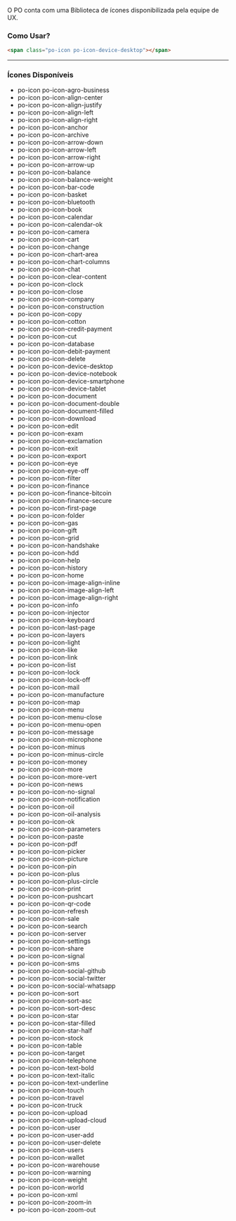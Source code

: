 [comment]: # (GENERATED BY ICON GENERATOR)
[comment]: # (@label Biblioteca de ícones)
[comment]: # (@link guides/icons)

O PO conta com uma Biblioteca de ícones disponibilizada pela equipe de UX.

### Como Usar?

``` html
<span class="po-icon po-icon-device-desktop"></span>
```

<span style="font-size:50px;" class="po-icon po-icon-device-desktop po-icon-sample"></span>

----------------------------------------

### Ícones Disponíveis

<ul class="po-icon-list">

  <li>
    <a>
      <span class="po-icon po-icon-agro-business"></span>
      <span>po-icon po-icon-agro-business</span>
    </a>
  </li>

  <li>
    <a>
      <span class="po-icon po-icon-align-center"></span>
      <span>po-icon po-icon-align-center</span>
    </a>
  </li>

  <li>
    <a>
      <span class="po-icon po-icon-align-justify"></span>
      <span>po-icon po-icon-align-justify</span>
    </a>
  </li>

  <li>
    <a>
      <span class="po-icon po-icon-align-left"></span>
      <span>po-icon po-icon-align-left</span>
    </a>
  </li>

  <li>
    <a>
      <span class="po-icon po-icon-align-right"></span>
      <span>po-icon po-icon-align-right</span>
    </a>
  </li>

  <li>
    <a>
      <span class="po-icon po-icon-anchor"></span>
      <span>po-icon po-icon-anchor</span>
    </a>
  </li>

  <li>
    <a>
      <span class="po-icon po-icon-archive"></span>
      <span>po-icon po-icon-archive</span>
    </a>
  </li>

  <li>
    <a>
      <span class="po-icon po-icon-arrow-down"></span>
      <span>po-icon po-icon-arrow-down</span>
    </a>
  </li>

  <li>
    <a>
      <span class="po-icon po-icon-arrow-left"></span>
      <span>po-icon po-icon-arrow-left</span>
    </a>
  </li>

  <li>
    <a>
      <span class="po-icon po-icon-arrow-right"></span>
      <span>po-icon po-icon-arrow-right</span>
    </a>
  </li>

  <li>
    <a>
      <span class="po-icon po-icon-arrow-up"></span>
      <span>po-icon po-icon-arrow-up</span>
    </a>
  </li>

  <li>
    <a>
      <span class="po-icon po-icon-balance"></span>
      <span>po-icon po-icon-balance</span>
    </a>
  </li>

  <li>
    <a>
      <span class="po-icon po-icon-balance-weight"></span>
      <span>po-icon po-icon-balance-weight</span>
    </a>
  </li>

  <li>
    <a>
      <span class="po-icon po-icon-bar-code"></span>
      <span>po-icon po-icon-bar-code</span>
    </a>
  </li>

  <li>
    <a>
      <span class="po-icon po-icon-basket"></span>
      <span>po-icon po-icon-basket</span>
    </a>
  </li>

  <li>
    <a>
      <span class="po-icon po-icon-bluetooth"></span>
      <span>po-icon po-icon-bluetooth</span>
    </a>
  </li>

  <li>
    <a>
      <span class="po-icon po-icon-book"></span>
      <span>po-icon po-icon-book</span>
    </a>
  </li>

  <li>
    <a>
      <span class="po-icon po-icon-calendar"></span>
      <span>po-icon po-icon-calendar</span>
    </a>
  </li>

  <li>
    <a>
      <span class="po-icon po-icon-calendar-ok"></span>
      <span>po-icon po-icon-calendar-ok</span>
    </a>
  </li>

  <li>
    <a>
      <span class="po-icon po-icon-camera"></span>
      <span>po-icon po-icon-camera</span>
    </a>
  </li>

  <li>
    <a>
      <span class="po-icon po-icon-cart"></span>
      <span>po-icon po-icon-cart</span>
    </a>
  </li>

  <li>
    <a>
      <span class="po-icon po-icon-change"></span>
      <span>po-icon po-icon-change</span>
    </a>
  </li>

  <li>
    <a>
      <span class="po-icon po-icon-chart-area"></span>
      <span>po-icon po-icon-chart-area</span>
    </a>
  </li>

  <li>
    <a>
      <span class="po-icon po-icon-chart-columns"></span>
      <span>po-icon po-icon-chart-columns</span>
    </a>
  </li>

  <li>
    <a>
      <span class="po-icon po-icon-chat"></span>
      <span>po-icon po-icon-chat</span>
    </a>
  </li>

  <li>
    <a>
      <span class="po-icon po-icon-clear-content"></span>
      <span>po-icon po-icon-clear-content</span>
    </a>
  </li>

  <li>
    <a>
      <span class="po-icon po-icon-clock"></span>
      <span>po-icon po-icon-clock</span>
    </a>
  </li>

  <li>
    <a>
      <span class="po-icon po-icon-close"></span>
      <span>po-icon po-icon-close</span>
    </a>
  </li>

  <li>
    <a>
      <span class="po-icon po-icon-company"></span>
      <span>po-icon po-icon-company</span>
    </a>
  </li>

  <li>
    <a>
      <span class="po-icon po-icon-construction"></span>
      <span>po-icon po-icon-construction</span>
    </a>
  </li>

  <li>
    <a>
      <span class="po-icon po-icon-copy"></span>
      <span>po-icon po-icon-copy</span>
    </a>
  </li>

  <li>
    <a>
      <span class="po-icon po-icon-cotton"></span>
      <span>po-icon po-icon-cotton</span>
    </a>
  </li>

  <li>
    <a>
      <span class="po-icon po-icon-credit-payment"></span>
      <span>po-icon po-icon-credit-payment</span>
    </a>
  </li>

  <li>
    <a>
      <span class="po-icon po-icon-cut"></span>
      <span>po-icon po-icon-cut</span>
    </a>
  </li>

  <li>
    <a>
      <span class="po-icon po-icon-database"></span>
      <span>po-icon po-icon-database</span>
    </a>
  </li>

  <li>
    <a>
      <span class="po-icon po-icon-debit-payment"></span>
      <span>po-icon po-icon-debit-payment</span>
    </a>
  </li>

  <li>
    <a>
      <span class="po-icon po-icon-delete"></span>
      <span>po-icon po-icon-delete</span>
    </a>
  </li>

  <li>
    <a>
      <span class="po-icon po-icon-device-desktop"></span>
      <span>po-icon po-icon-device-desktop</span>
    </a>
  </li>

  <li>
    <a>
      <span class="po-icon po-icon-device-notebook"></span>
      <span>po-icon po-icon-device-notebook</span>
    </a>
  </li>

  <li>
    <a>
      <span class="po-icon po-icon-device-smartphone"></span>
      <span>po-icon po-icon-device-smartphone</span>
    </a>
  </li>

  <li>
    <a>
      <span class="po-icon po-icon-device-tablet"></span>
      <span>po-icon po-icon-device-tablet</span>
    </a>
  </li>

  <li>
    <a>
      <span class="po-icon po-icon-document"></span>
      <span>po-icon po-icon-document</span>
    </a>
  </li>

  <li>
    <a>
      <span class="po-icon po-icon-document-double"></span>
      <span>po-icon po-icon-document-double</span>
    </a>
  </li>

  <li>
    <a>
      <span class="po-icon po-icon-document-filled"></span>
      <span>po-icon po-icon-document-filled</span>
    </a>
  </li>

  <li>
    <a>
      <span class="po-icon po-icon-download"></span>
      <span>po-icon po-icon-download</span>
    </a>
  </li>

  <li>
    <a>
      <span class="po-icon po-icon-edit"></span>
      <span>po-icon po-icon-edit</span>
    </a>
  </li>

  <li>
    <a>
      <span class="po-icon po-icon-exam"></span>
      <span>po-icon po-icon-exam</span>
    </a>
  </li>

  <li>
    <a>
      <span class="po-icon po-icon-exclamation"></span>
      <span>po-icon po-icon-exclamation</span>
    </a>
  </li>

  <li>
    <a>
      <span class="po-icon po-icon-exit"></span>
      <span>po-icon po-icon-exit</span>
    </a>
  </li>

  <li>
    <a>
      <span class="po-icon po-icon-export"></span>
      <span>po-icon po-icon-export</span>
    </a>
  </li>

  <li>
    <a>
      <span class="po-icon po-icon-eye"></span>
      <span>po-icon po-icon-eye</span>
    </a>
  </li>

  <li>
    <a>
      <span class="po-icon po-icon-eye-off"></span>
      <span>po-icon po-icon-eye-off</span>
    </a>
  </li>

  <li>
    <a>
      <span class="po-icon po-icon-filter"></span>
      <span>po-icon po-icon-filter</span>
    </a>
  </li>

  <li>
    <a>
      <span class="po-icon po-icon-finance"></span>
      <span>po-icon po-icon-finance</span>
    </a>
  </li>

  <li>
    <a>
      <span class="po-icon po-icon-finance-bitcoin"></span>
      <span>po-icon po-icon-finance-bitcoin</span>
    </a>
  </li>

  <li>
    <a>
      <span class="po-icon po-icon-finance-secure"></span>
      <span>po-icon po-icon-finance-secure</span>
    </a>
  </li>

  <li>
    <a>
      <span class="po-icon po-icon-first-page"></span>
      <span>po-icon po-icon-first-page</span>
    </a>
  </li>

  <li>
    <a>
      <span class="po-icon po-icon-folder"></span>
      <span>po-icon po-icon-folder</span>
    </a>
  </li>

  <li>
    <a>
      <span class="po-icon po-icon-gas"></span>
      <span>po-icon po-icon-gas</span>
    </a>
  </li>

  <li>
    <a>
      <span class="po-icon po-icon-gift"></span>
      <span>po-icon po-icon-gift</span>
    </a>
  </li>

  <li>
    <a>
      <span class="po-icon po-icon-grid"></span>
      <span>po-icon po-icon-grid</span>
    </a>
  </li>

  <li>
    <a>
      <span class="po-icon po-icon-handshake"></span>
      <span>po-icon po-icon-handshake</span>
    </a>
  </li>

  <li>
    <a>
      <span class="po-icon po-icon-hdd"></span>
      <span>po-icon po-icon-hdd</span>
    </a>
  </li>

  <li>
    <a>
      <span class="po-icon po-icon-help"></span>
      <span>po-icon po-icon-help</span>
    </a>
  </li>

  <li>
    <a>
      <span class="po-icon po-icon-history"></span>
      <span>po-icon po-icon-history</span>
    </a>
  </li>

  <li>
    <a>
      <span class="po-icon po-icon-home"></span>
      <span>po-icon po-icon-home</span>
    </a>
  </li>

  <li>
    <a>
      <span class="po-icon po-icon-image-align-inline"></span>
      <span>po-icon po-icon-image-align-inline</span>
    </a>
  </li>

  <li>
    <a>
      <span class="po-icon po-icon-image-align-left"></span>
      <span>po-icon po-icon-image-align-left</span>
    </a>
  </li>

  <li>
    <a>
      <span class="po-icon po-icon-image-align-right"></span>
      <span>po-icon po-icon-image-align-right</span>
    </a>
  </li>

  <li>
    <a>
      <span class="po-icon po-icon-info"></span>
      <span>po-icon po-icon-info</span>
    </a>
  </li>

  <li>
    <a>
      <span class="po-icon po-icon-injector"></span>
      <span>po-icon po-icon-injector</span>
    </a>
  </li>

  <li>
    <a>
      <span class="po-icon po-icon-keyboard"></span>
      <span>po-icon po-icon-keyboard</span>
    </a>
  </li>

  <li>
    <a>
      <span class="po-icon po-icon-last-page"></span>
      <span>po-icon po-icon-last-page</span>
    </a>
  </li>

  <li>
    <a>
      <span class="po-icon po-icon-layers"></span>
      <span>po-icon po-icon-layers</span>
    </a>
  </li>

  <li>
    <a>
      <span class="po-icon po-icon-light"></span>
      <span>po-icon po-icon-light</span>
    </a>
  </li>

  <li>
    <a>
      <span class="po-icon po-icon-like"></span>
      <span>po-icon po-icon-like</span>
    </a>
  </li>

  <li>
    <a>
      <span class="po-icon po-icon-link"></span>
      <span>po-icon po-icon-link</span>
    </a>
  </li>

  <li>
    <a>
      <span class="po-icon po-icon-list"></span>
      <span>po-icon po-icon-list</span>
    </a>
  </li>

  <li>
    <a>
      <span class="po-icon po-icon-lock"></span>
      <span>po-icon po-icon-lock</span>
    </a>
  </li>

  <li>
    <a>
      <span class="po-icon po-icon-lock-off"></span>
      <span>po-icon po-icon-lock-off</span>
    </a>
  </li>

  <li>
    <a>
      <span class="po-icon po-icon-mail"></span>
      <span>po-icon po-icon-mail</span>
    </a>
  </li>

  <li>
    <a>
      <span class="po-icon po-icon-manufacture"></span>
      <span>po-icon po-icon-manufacture</span>
    </a>
  </li>

  <li>
    <a>
      <span class="po-icon po-icon-map"></span>
      <span>po-icon po-icon-map</span>
    </a>
  </li>

  <li>
    <a>
      <span class="po-icon po-icon-menu"></span>
      <span>po-icon po-icon-menu</span>
    </a>
  </li>

  <li>
    <a>
      <span class="po-icon po-icon-menu-close"></span>
      <span>po-icon po-icon-menu-close</span>
    </a>
  </li>

  <li>
    <a>
      <span class="po-icon po-icon-menu-open"></span>
      <span>po-icon po-icon-menu-open</span>
    </a>
  </li>

  <li>
    <a>
      <span class="po-icon po-icon-message"></span>
      <span>po-icon po-icon-message</span>
    </a>
  </li>

  <li>
    <a>
      <span class="po-icon po-icon-microphone"></span>
      <span>po-icon po-icon-microphone</span>
    </a>
  </li>

  <li>
    <a>
      <span class="po-icon po-icon-minus"></span>
      <span>po-icon po-icon-minus</span>
    </a>
  </li>

  <li>
    <a>
      <span class="po-icon po-icon-minus-circle"></span>
      <span>po-icon po-icon-minus-circle</span>
    </a>
  </li>

  <li>
    <a>
      <span class="po-icon po-icon-money"></span>
      <span>po-icon po-icon-money</span>
    </a>
  </li>

  <li>
    <a>
      <span class="po-icon po-icon-more"></span>
      <span>po-icon po-icon-more</span>
    </a>
  </li>

  <li>
    <a>
      <span class="po-icon po-icon-more-vert"></span>
      <span>po-icon po-icon-more-vert</span>
    </a>
  </li>

  <li>
    <a>
      <span class="po-icon po-icon-news"></span>
      <span>po-icon po-icon-news</span>
    </a>
  </li>

  <li>
    <a>
      <span class="po-icon po-icon-no-signal"></span>
      <span>po-icon po-icon-no-signal</span>
    </a>
  </li>

  <li>
    <a>
      <span class="po-icon po-icon-notification"></span>
      <span>po-icon po-icon-notification</span>
    </a>
  </li>

  <li>
    <a>
      <span class="po-icon po-icon-oil"></span>
      <span>po-icon po-icon-oil</span>
    </a>
  </li>

  <li>
    <a>
      <span class="po-icon po-icon-oil-analysis"></span>
      <span>po-icon po-icon-oil-analysis</span>
    </a>
  </li>

  <li>
    <a>
      <span class="po-icon po-icon-ok"></span>
      <span>po-icon po-icon-ok</span>
    </a>
  </li>

  <li>
    <a>
      <span class="po-icon po-icon-parameters"></span>
      <span>po-icon po-icon-parameters</span>
    </a>
  </li>

  <li>
    <a>
      <span class="po-icon po-icon-paste"></span>
      <span>po-icon po-icon-paste</span>
    </a>
  </li>

  <li>
    <a>
      <span class="po-icon po-icon-pdf"></span>
      <span>po-icon po-icon-pdf</span>
    </a>
  </li>

  <li>
    <a>
      <span class="po-icon po-icon-picker"></span>
      <span>po-icon po-icon-picker</span>
    </a>
  </li>

  <li>
    <a>
      <span class="po-icon po-icon-picture"></span>
      <span>po-icon po-icon-picture</span>
    </a>
  </li>

  <li>
    <a>
      <span class="po-icon po-icon-pin"></span>
      <span>po-icon po-icon-pin</span>
    </a>
  </li>

  <li>
    <a>
      <span class="po-icon po-icon-plus"></span>
      <span>po-icon po-icon-plus</span>
    </a>
  </li>

  <li>
    <a>
      <span class="po-icon po-icon-plus-circle"></span>
      <span>po-icon po-icon-plus-circle</span>
    </a>
  </li>

  <li>
    <a>
      <span class="po-icon po-icon-print"></span>
      <span>po-icon po-icon-print</span>
    </a>
  </li>

  <li>
    <a>
      <span class="po-icon po-icon-pushcart"></span>
      <span>po-icon po-icon-pushcart</span>
    </a>
  </li>

  <li>
    <a>
      <span class="po-icon po-icon-qr-code"></span>
      <span>po-icon po-icon-qr-code</span>
    </a>
  </li>

  <li>
    <a>
      <span class="po-icon po-icon-refresh"></span>
      <span>po-icon po-icon-refresh</span>
    </a>
  </li>

  <li>
    <a>
      <span class="po-icon po-icon-sale"></span>
      <span>po-icon po-icon-sale</span>
    </a>
  </li>

  <li>
    <a>
      <span class="po-icon po-icon-search"></span>
      <span>po-icon po-icon-search</span>
    </a>
  </li>

  <li>
    <a>
      <span class="po-icon po-icon-server"></span>
      <span>po-icon po-icon-server</span>
    </a>
  </li>

  <li>
    <a>
      <span class="po-icon po-icon-settings"></span>
      <span>po-icon po-icon-settings</span>
    </a>
  </li>

  <li>
    <a>
      <span class="po-icon po-icon-share"></span>
      <span>po-icon po-icon-share</span>
    </a>
  </li>

  <li>
    <a>
      <span class="po-icon po-icon-signal"></span>
      <span>po-icon po-icon-signal</span>
    </a>
  </li>

  <li>
    <a>
      <span class="po-icon po-icon-sms"></span>
      <span>po-icon po-icon-sms</span>
    </a>
  </li>

  <li>
    <a>
      <span class="po-icon po-icon-social-github"></span>
      <span>po-icon po-icon-social-github</span>
    </a>
  </li>

  <li>
    <a>
      <span class="po-icon po-icon-social-twitter"></span>
      <span>po-icon po-icon-social-twitter</span>
    </a>
  </li>

  <li>
    <a>
      <span class="po-icon po-icon-social-whatsapp"></span>
      <span>po-icon po-icon-social-whatsapp</span>
    </a>
  </li>

  <li>
    <a>
      <span class="po-icon po-icon-sort"></span>
      <span>po-icon po-icon-sort</span>
    </a>
  </li>

  <li>
    <a>
      <span class="po-icon po-icon-sort-asc"></span>
      <span>po-icon po-icon-sort-asc</span>
    </a>
  </li>

  <li>
    <a>
      <span class="po-icon po-icon-sort-desc"></span>
      <span>po-icon po-icon-sort-desc</span>
    </a>
  </li>

  <li>
    <a>
      <span class="po-icon po-icon-star"></span>
      <span>po-icon po-icon-star</span>
    </a>
  </li>

  <li>
    <a>
      <span class="po-icon po-icon-star-filled"></span>
      <span>po-icon po-icon-star-filled</span>
    </a>
  </li>

  <li>
    <a>
      <span class="po-icon po-icon-star-half"></span>
      <span>po-icon po-icon-star-half</span>
    </a>
  </li>

  <li>
    <a>
      <span class="po-icon po-icon-stock"></span>
      <span>po-icon po-icon-stock</span>
    </a>
  </li>

  <li>
    <a>
      <span class="po-icon po-icon-table"></span>
      <span>po-icon po-icon-table</span>
    </a>
  </li>

  <li>
    <a>
      <span class="po-icon po-icon-target"></span>
      <span>po-icon po-icon-target</span>
    </a>
  </li>

  <li>
    <a>
      <span class="po-icon po-icon-telephone"></span>
      <span>po-icon po-icon-telephone</span>
    </a>
  </li>

  <li>
    <a>
      <span class="po-icon po-icon-text-bold"></span>
      <span>po-icon po-icon-text-bold</span>
    </a>
  </li>

  <li>
    <a>
      <span class="po-icon po-icon-text-italic"></span>
      <span>po-icon po-icon-text-italic</span>
    </a>
  </li>

  <li>
    <a>
      <span class="po-icon po-icon-text-underline"></span>
      <span>po-icon po-icon-text-underline</span>
    </a>
  </li>

  <li>
    <a>
      <span class="po-icon po-icon-touch"></span>
      <span>po-icon po-icon-touch</span>
    </a>
  </li>

  <li>
    <a>
      <span class="po-icon po-icon-travel"></span>
      <span>po-icon po-icon-travel</span>
    </a>
  </li>

  <li>
    <a>
      <span class="po-icon po-icon-truck"></span>
      <span>po-icon po-icon-truck</span>
    </a>
  </li>

  <li>
    <a>
      <span class="po-icon po-icon-upload"></span>
      <span>po-icon po-icon-upload</span>
    </a>
  </li>

  <li>
    <a>
      <span class="po-icon po-icon-upload-cloud"></span>
      <span>po-icon po-icon-upload-cloud</span>
    </a>
  </li>

  <li>
    <a>
      <span class="po-icon po-icon-user"></span>
      <span>po-icon po-icon-user</span>
    </a>
  </li>

  <li>
    <a>
      <span class="po-icon po-icon-user-add"></span>
      <span>po-icon po-icon-user-add</span>
    </a>
  </li>

  <li>
    <a>
      <span class="po-icon po-icon-user-delete"></span>
      <span>po-icon po-icon-user-delete</span>
    </a>
  </li>

  <li>
    <a>
      <span class="po-icon po-icon-users"></span>
      <span>po-icon po-icon-users</span>
    </a>
  </li>

  <li>
    <a>
      <span class="po-icon po-icon-wallet"></span>
      <span>po-icon po-icon-wallet</span>
    </a>
  </li>

  <li>
    <a>
      <span class="po-icon po-icon-warehouse"></span>
      <span>po-icon po-icon-warehouse</span>
    </a>
  </li>

  <li>
    <a>
      <span class="po-icon po-icon-warning"></span>
      <span>po-icon po-icon-warning</span>
    </a>
  </li>

  <li>
    <a>
      <span class="po-icon po-icon-weight"></span>
      <span>po-icon po-icon-weight</span>
    </a>
  </li>

  <li>
    <a>
      <span class="po-icon po-icon-world"></span>
      <span>po-icon po-icon-world</span>
    </a>
  </li>

  <li>
    <a>
      <span class="po-icon po-icon-xml"></span>
      <span>po-icon po-icon-xml</span>
    </a>
  </li>

  <li>
    <a>
      <span class="po-icon po-icon-zoom-in"></span>
      <span>po-icon po-icon-zoom-in</span>
    </a>
  </li>

  <li>
    <a>
      <span class="po-icon po-icon-zoom-out"></span>
      <span>po-icon po-icon-zoom-out</span>
    </a>
  </li>

</ul>
